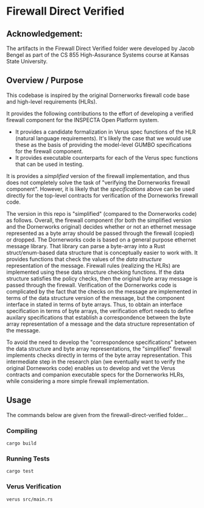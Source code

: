 # Firewall Direct Verified 

## Acknowledgement: 

The artifacts in the Firewall Direct Verified folder
were developed by Jacob Bengel as part of the CS 855 High-Assurance Systems
course at Kansas State University.

## Overview / Purpose

This codebase is inspired by the original Dornerworks firewall code
base and high-level requirements (HLRs).   

It provides the following contributions to the effort of developing a
verified firewall component for the INSPECTA Open Platform system.
- It provides a candidate formalization in Verus spec functions of the HLR
  (natural language requirements).   It's likely the case that we
  would use these as the basis of providing the model-level GUMBO
  specifications for the firewall component.
- It provides executable counterparts for each of the Verus spec
  functions that can be used in testing.  

It is provides a *simplified* version of the firewall implementation,
and thus does not completely solve the task of "verifying the Dornerworks
firewall component".   However, it is likely that the *specifications*
above can be used directly for the top-level contracts for
verification of the Dorneworks firewall code.

The version in this repo is "simplified" (compared to the Dornerworks
code) as follows.  Overall, the firewall component (for both the
simplified version and the Dornerworks original) decides whether or
not an ethernet message represented as a byte array should be passed
through the firewall (copied) or dropped. 
The Dornerworks code is based on a general purpose
ethernet message library.  That library can parse a byte-array into a
Rust struct/enum-based data structure that is conceptually easier 
to work with.  It provides functions that
check the values of the *data structure* representation of the
message.  Firewall rules (realizing the HLRs) are implemented
using these data structure checking functions.   If the data structure
satisfies the policy checks, then the original byte array message is
passed through the firewall.   Verification of the Dornerworks code 
is complicated by the fact that the checks on the message are
implemented in terms of the data structure version of the message, 
but the component interface in stated in terms of byte arrays.
Thus, to obtain an interface specification in terms of byte arrays, 
the verification effort needs to define auxilary specifications
that establish a correspondence between the byte array representation
of a message and the data structure representation of the message.

To avoid the need to develop the "correspondence specifications"
between the data structure and byte array representations, the
"simplified" firewall implements checks directly in terms of the byte
array representation.   This intermediate step in the research plan (we eventually
want to verify the original Dorneworks code) 
enables us to develop and vet the Verus contracts and companion 
executable specs for the Dornerworks HLRs, while considering a more
simple firewall implementation.

## Usage

The commands below are given from the firewall-direct-verified
folder...

### Compiling

```cargo build```

### Running Tests

```cargo test```

### Verus Verification

```verus src/main.rs```


